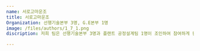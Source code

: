 ```yaml
---
name: 서로고마운조
title: 서로고마운조
Organization: 선행기술본부 3명, G.E본부 1명
image: /files/authors/1_7_1.png
discription: 저희 팀은 선행기술본부 3명과 플랜트 공정설계팀 1명이 조인하여 참여하게 된 조입니다. 코로나 19로 힘들고 어려운 상황이기 때문에 전통시장과 소상공인들에게 조금이나마 도움을 줄 방법은 없겠냐는 생각으로 조원들과 아이디어를 찾아 참여하였습니다.

---
```

